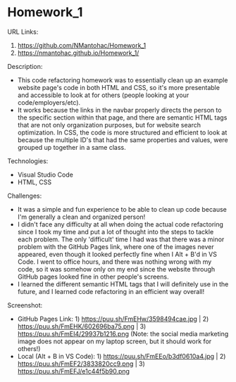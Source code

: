# Homework_1

URL Links:
  1) https://github.com/NMantohac/Homework_1
  2) https://nmantohac.github.io/Homework_1/

Description:
  - This code refactoring homework was to essentially clean up an example website page's code in both HTML and CSS, so it's more 
    presentable and accessible to look at for others (people looking at your code/employers/etc).
  - It works because the links in the navbar properly directs the person to the specific section within that page, and there are 
    semantic HTML tags that are not only organization purposes, but for website search optimization. In CSS, the code is more structured 
    and efficient to look at because the multiple ID's that had the same properties and values, were grouped up together in a same class. 
    
Technologies:
  - Visual Studio Code
  - HTML, CSS
  
Challenges:
  - It was a simple and fun experience to be able to clean up code because I'm generally a clean and organized person! 
  - I didn't face any difficulty at all when doing the actual code refactoring since I took my time and put a lot of thought into the
    steps to tackle each problem. The only 'difficult' time I had was that there was a minor problem with the GitHub Pages link, where
    one of the images never appeared, even though it looked perfectly fine when I Alt + B'd in VS Code. I went to office hours, and
    there was nothing wrong with my code, so it was somehow only on my end since the website through GitHub pages looked fine in other
    people's screens.
  - I learned the different semantic HTML tags that I will definitely use in the future, and I learned code refactoring in an efficient
    way overall!
    
Screenshot:
  - GitHub Pages Link: 1) https://puu.sh/FmEHw/3598494cae.jpg | 2) https://puu.sh/FmEHK/602696ba75.png | 
                       3) https://puu.sh/FmEI4/29937b1216.png
    (Note: the social media marketing image does not appear on my laptop screen, but it should work for others!)
  - Local (Alt + B in VS Code): 1) https://puu.sh/FmEEo/b3df0610a4.jpg | 2) https://puu.sh/FmEF2/3833820cc9.png |
                                3) https://puu.sh/FmEFJ/e1c44f5b90.png
